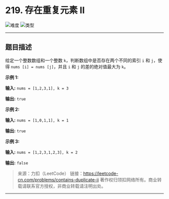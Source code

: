 # 219. 存在重复元素 II

![难度](https://img.shields.io/badge/难度-简单-5cb85c.svg?logo=leetcode&style=flat)  ![类型](https://img.shields.io/badge/类型-查找表+滑动窗口-violet.svg?style=flat)

---

## 题目描述

给定一个整数数组和一个整数 `k`，判断数组中是否存在两个不同的索引 `i` 和 `j`，使得 `nums [i] = nums [j]`，并且 `i` 和 `j` 的差的绝对值最大为 `k`。

**示例 1:**

**输入:** `nums = [1,2,3,1], k = 3`

**输出:** `true`

**示例 2:**

**输入:** `nums = [1,0,1,1], k = 1`

**输出:** `true`

**示例 3:**

**输入:** `nums = [1,2,3,1,2,3], k = 2`

**输出:** `false`

> 来源：力扣（LeetCode）
链接：https://leetcode-cn.com/problems/contains-duplicate-ii
著作权归领扣网络所有。商业转载请联系官方授权，非商业转载请注明出处。

---
